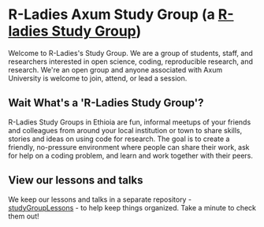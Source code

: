 R-Ladies Axum Study Group (a [R-ladies Study Group](https://r-ladies-addis.github.io/studyGroup))
============

Welcome to R-Ladies's Study Group. We are a group of students, staff, and researchers interested in open science, coding, reproducible research, and research. We're an open group and anyone associated with Axum University is welcome to join, attend, or lead a session. 



## Wait What's a 'R-Ladies Study Group'?

R-Ladies Study Groups in Ethioia are fun, informal meetups of your friends and colleagues from around your local institution or town to share skills, stories and ideas on using code for research. The goal is to create a friendly, no-pressure environment where people can share their work, ask for help on a coding problem, and learn and work together with their peers.

## View our lessons and talks 

We keep our lessons and talks in a separate repository - [studyGroupLessons](https://github.com/mesfind/studyGroupLessons) - to help keep things organized. Take a minute to check them out! 
